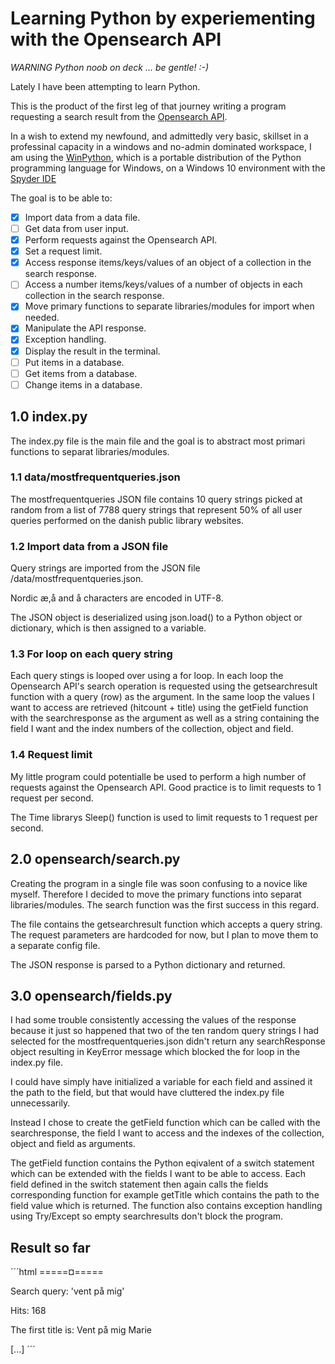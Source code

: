 # Learning Python by experiementing with the Opensearch API

_WARNING Python noob on deck ... be gentle! :-)_

Lately I have been attempting to learn Python.

This is the product of the first leg of that journey writing a program requesting a search result from the [Opensearch API](https://github.com/DBCDK/OpenSearch-webservice/wiki/OpenSearch-Web-Service).

In a wish to extend my newfound, and admittedly very basic, skillset in a professinal capacity in a windows and no-admin dominated workspace, I am using the [WinPython](https://github.com/winpython/winpython), which is a portable distribution of the Python programming language for Windows, on a Windows 10 environment with the [Spyder IDE](https://www.spyder-ide.org/)

The goal is to be able to:
- [x] Import data from a data file.
- [ ] Get data from user input.
- [x] Perform requests against the Opensearch API.
- [x] Set a request limit.
- [x] Access response items/keys/values of an object of a collection in the search response.
- [ ] Access a number items/keys/values of a number of objects in each collection in the search response.
- [x] Move primary functions to separate libraries/modules for import when needed.
- [x] Manipulate the API response.
- [x] Exception handling.
- [x] Display the result in the terminal.
- [ ] Put items in a database.
- [ ] Get items from a database.
- [ ] Change items in a database.

## 1.0 index.py

The index.py file is the main file and the goal is to abstract most primari functions to separat libraries/modules.

### 1.1 data/mostfrequentqueries.json

The mostfrequentqueries JSON file contains 10 query strings picked at random from a list of 7788 query strings that represent 50% of all user queries performed on the danish public library websites.

### 1.2 Import data from a JSON file

Query strings are imported from the JSON file /data/mostfrequentqueries.json.

Nordic æ,å and å characters are encoded in UTF-8.

The JSON object is deserialized using json.load() to a Python object or dictionary, which is then assigned to a variable.

### 1.3 For loop on each query string

Each query stings is looped over using a for loop.
In each loop the Opensearch API's search operation is requested using the getsearchresult function with a query (row) as the argument.
In the same loop the values I want to access are retrieved (hitcount + title) using the getField function with the searchresponse as the argument as well as a string containing the field I want and the index numbers of the collection, object and field.

### 1.4 Request limit

My little program could potentialle be used to perform a high number of requests against the Opensearch API.
Good practice is to limit requests to 1 request per second.

The Time librarys Sleep() function is used to limit requests to 1 request per second.

## 2.0 opensearch/search.py

Creating the program in a single file was soon confusing to a novice like myself. Therefore I decided to move the primary functions into separat libraries/modules. The search function was the first success in this regard.

The file contains the getsearchresult function which accepts a query string.
The request parameters are hardcoded for now, but I plan to move them to a separate config file.

The JSON response is parsed to a Python dictionary and returned.

## 3.0 opensearch/fields.py

I had some trouble consistently accessing the values of the response because it just so happened that two of the ten random query strings I had selected for the mostfrequentqueries.json didn't return any searchResponse object resulting in KeyError message which blocked the for loop in the index.py file.

I could have simply have initialized a variable for each field and assined it the path to the field, but that would have cluttered the index.py file unnecessarily.

Instead I chose to create the getField function which can be called with the searchresponse, the field I want to access and the indexes of the collection, object and field as arguments.

The getField function contains the Python eqivalent of a switch statement which can be extended with the fields I want to be able to access.
Each field defined in the switch statement then again calls the fields corresponding function for example getTitle which contains the path to the field value which is returned.
The function also contains exception handling using Try/Except so empty searchresults don't block the program.

## Result so far

´´´html
=====¤=====

Search query: 'vent på mig'

Hits: 168

The first title is: Vent på mig Marie

[...]
´´´
